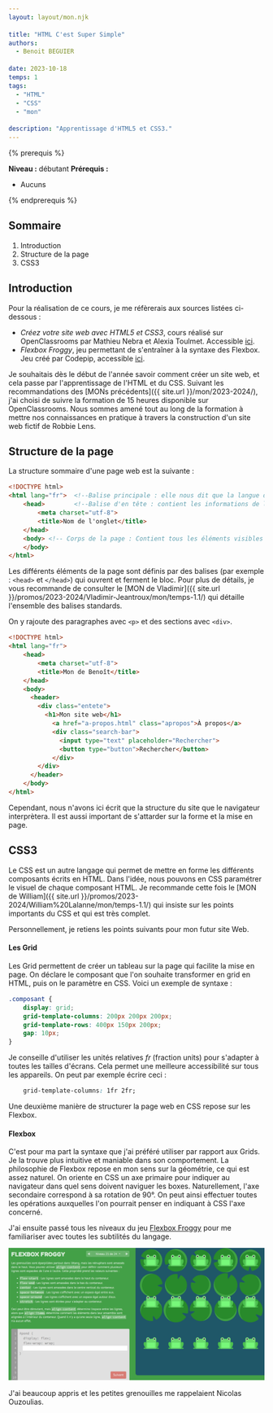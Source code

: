 ```yaml
---
layout: layout/mon.njk

title: "HTML C'est Super Simple"
authors:
  - Benoit BEGUIER

date: 2023-10-18
temps: 1
tags:
  - "HTML"
  - "CSS"
  - "mon"

description: "Apprentissage d'HTML5 et CSS3."
---
```


{% prerequis %}

**Niveau :** débutant
**Prérequis :**
- Aucuns

{% endprerequis %}


## Sommaire
1. Introduction
2. Structure de la page
3. CSS3


## Introduction

Pour la réalisation de ce cours, je me réfèrerais aux sources listées ci-dessous :
- *Créez votre site web avec HTML5 et CSS3*, cours réalisé sur OpenClassrooms par Mathieu Nebra et Alexia Toulmet. Accessible [ici](https://openclassrooms.com/fr/courses/1603881-creez-votre-site-web-avec-html5-et-css3).
- *Flexbox Froggy*, jeu permettant de s'entraîner à la syntaxe des Flexbox. Jeu créé par Codepip, accessible [ici](https://flexboxfroggy.com/#fr).

Je souhaitais dès le début de l'année savoir comment créer un site web, et cela passe par l'apprentissage de l'HTML et du CSS. Suivant les recommandations des [MONs précédents]({{ site.url }}/mon/2023-2024/), j'ai choisi de suivre la formation de 15 heures disponible sur OpenClassrooms. Nous sommes amené tout au long de la formation à mettre nos connaissances en pratique à travers la construction d'un site web fictif de Robbie Lens.

## Structure de la page
La structure sommaire d'une page web est la suivante :

```html
<!DOCTYPE html>
<html lang="fr">  <!--Balise principale : elle nous dit que la langue de la page est en français -->
    <head>        <!--Balise d'en tête : contient les informations de la page, comme le nom ou le type de caractère utilisé-->
        <meta charset="utf-8">
        <title>Nom de l'onglet</title>
    </head>
    <body> <!-- Corps de la page : Contient tous les éléments visibles pour l'utilisateur-->
    </body>
</html>

```

Les différents éléments de la page sont définis par des balises (par exemple : `<head>` et `</head>`) qui ouvrent et ferment le bloc.
Pour plus de détails, je vous recommande de consulter le [MON de Vladimir]({{ site.url }}/promos/2023-2024/Vladimir-Jeantroux/mon/temps-1.1/) qui détaille l'ensemble des balises standards.

On y rajoute des paragraphes avec `<p>` et des sections avec `<div>`.

```html
<!DOCTYPE html>
<html lang="fr">
    <head>
        <meta charset="utf-8">
        <title>Mon de Benoît</title>
    </head>
    <body>
      <header>
        <div class="entete">
          <h1>Mon site web</h1>
            <a href="a-propos.html" class="apropos">À propos</a>
            <div class="search-bar">
              <input type="text" placeholder="Rechercher">
              <button type="button">Rechercher</button>
            </div>
        </div>
      </header>
    </body>
</html>

```

Cependant, nous n'avons ici écrit que la structure du site que le navigateur interprètera.
Il est aussi important de s'attarder sur la forme et la mise en page.

## CSS3
Le CSS est un autre langage qui permet de mettre en forme les différents composants écrits en HTML. Dans l'idée, nous pouvons en CSS paramétrer le visuel de chaque composant HTML. Je recommande cette fois le [MON de William]({{ site.url }}/promos/2023-2024/William%20Lalanne/mon/temps-1.1/) qui insiste sur les points importants du CSS et qui est très complet.

Personnellement, je retiens les points suivants pour mon futur site Web.

#### Les Grid

Les Grid permettent de créer un tableau sur la page qui facilite la mise en page. On déclare le composant que l'on souhaite transformer en grid en HTML, puis on le paramètre en CSS. Voici un exemple de syntaxe :

```css
.composant {
    display: grid;
    grid-template-columns: 200px 200px 200px;
    grid-template-rows: 400px 150px 200px;
    gap: 10px;
}
```

Je conseille d'utiliser les unités relatives *fr* (fraction units) pour s'adapter à toutes les tailles d'écrans. Cela permet une meilleure accessibilité sur tous les appareils. On peut par exemple écrire ceci :

```css
    grid-template-columns: 1fr 2fr;
```

Une deuxième manière de structurer la page web en CSS repose sur les Flexbox.

#### Flexbox

C'est pour ma part la syntaxe que j'ai préféré utiliser par rapport aux Grids. Je la trouve plus intuitive et maniable dans son comportement. La philosophie de Flexbox repose en mon sens sur la géométrie, ce qui est assez naturel. On oriente en CSS un axe primaire pour indiquer au navigateur dans quel sens doivent naviguer les boxes. Naturellement, l'axe secondaire correspond à sa rotation de 90°. On peut ainsi effectuer toutes les opérations auxquelles l'on pourrait penser en indiquant à CSS l'axe concerné.

J'ai ensuite passé tous les niveaux du jeu [Flexbox Froggy](https://flexboxfroggy.com/#fr) pour me familiariser avec toutes les subtilités du langage.

![froggy](flewboxfroggy.png)

J'ai beaucoup appris et les petites grenouilles me rappelaient Nicolas Ouzoulias.